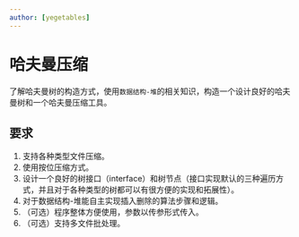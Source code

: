 ```yaml
---
author: [yegetables]
---
```


# 哈夫曼压缩

了解哈夫曼树的构造方式，使用`数据结构-堆`的相关知识，构造一个设计良好的哈夫曼树和一个哈夫曼压缩工具。

## 要求

1. 支持各种类型文件压缩。
2. 使用按位压缩方式。
3. 设计一个良好的树接口（interface）和树节点（接口实现默认的三种遍历方式，并且对于各种类型的树都可以有很方便的实现和拓展性）。
4. 对于数据结构-堆能自主实现插入删除的算法步骤和逻辑。
5. （可选）程序整体方便使用，参数以传参形式传入。
6. （可选）支持多文件批处理。
